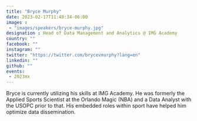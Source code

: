 ```yaml
---
title: "Bryce Murphy"
date: 2023-02-17T11:49:34-06:00
images : 
 - "images/speakers/bryce-murphy.jpg"
designation : Head of Data Management and Analytics @ IMG Academy
country: ""
facebook: ""
instagram: ""
twitter: "https://twitter.com/brycevmurphy?lang=en"
linkedin: ""
github: ""
events: 
 - 2023mx
---
```


Bryce is currently utilizing his skills at IMG Academy. He was formerly the Applied Sports Scientist at the Orlando Magic (NBA) and a Data Analyst with the USOPC prior to that. His embedded roles within sport have helped him optimize data dissemination.